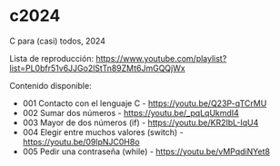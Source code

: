 # c2024

C para (casi) todos, 2024

Lista de reproducción: https://www.youtube.com/playlist?list=PL0bfr51v6JJGo2lStTn89ZMt6JmGQQjWx


Contenido disponible:

- 001 Contacto con el lenguaje C - https://youtu.be/Q23P-qTCrMU
- 002 Sumar dos números - https://youtu.be/_pqLqUkmdI4
- 003 Mayor de dos números (if) - https://youtu.be/KR2IbL-IqU4
- 004 Elegir entre muchos valores (switch) - https://youtu.be/09lpNJC0H8o
- 005 Pedir una contraseña (while) - https://youtu.be/vMPqdiNYet8
